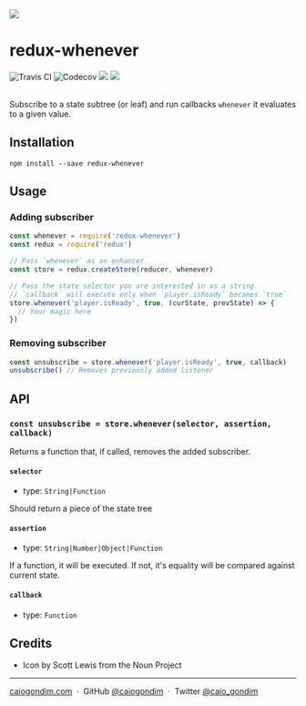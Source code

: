 <img src="https://cdn.rawgit.com/caiogondim/redux-whenever.js/master/img/banner.svg">

# redux-whenever

<div>
<img src="http://travis-ci.org/caiogondim/redux-whenever.js.svg?branch=master" alt="Travis CI"> <img src="https://codecov.io/gh/caiogondim/redux-whenever.js/branch/master/graph/badge.svg" alt="Codecov"> <img src="http://img.badgesize.io/caiogondim/redux-whenever.js/master/dist/redux-whenever.min.js?compression=gzip"> <a href="https://www.npmjs.com/package/redux-whenever"><img src="https://img.shields.io/npm/v/redux-whenever.svg" /></a>
</div>

<br>

Subscribe to a state subtree (or leaf) and run callbacks `whenever` it evaluates to a given value.

## Installation

```
npm install --save redux-whenever
```

## Usage

### Adding subscriber

```js
const whenever = require('redux-whenever')
const redux = require('redux')

// Pass `whenever` as an enhancer
const store = redux.createStore(reducer, whenever)

// Pass the state selector you are interested in as a string.
// `callback` will execute only when `player.isReady` becames `true`
store.whenever('player.isReady', true, (curState, prevState) => {
  // Your magic here
})
```

### Removing subscriber
```js
const unsubscribe = store.whenever('player.isReady', true, callback)
unsubscribe() // Removes previously added listener
```

## API

### `const unsubscribe = store.whenever(selector, assertion, callback)`
Returns a function that, if called, removes the added subscriber.

#### `selector`
- type: `String|Function`

Should return a piece of the state tree

#### `assertion`
- type: `String|Number|Object|Function`

If a function, it will be executed. If not, it's equality will be compared against current state.

#### `callback`
- type: `Function`

## Credits
- Icon by Scott Lewis from the Noun Project

---

[caiogondim.com](https://caiogondim.com) &nbsp;&middot;&nbsp;
GitHub [@caiogondim](https://github.com/caiogondim) &nbsp;&middot;&nbsp;
Twitter [@caio_gondim](https://twitter.com/caio_gondim)
